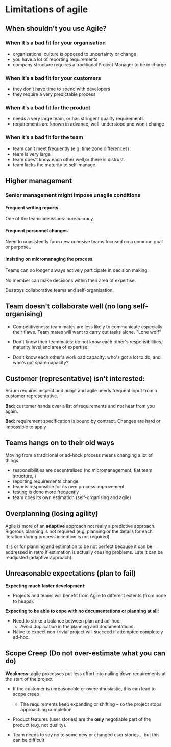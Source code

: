 # Limitations of agile

## When shouldn't you use Agile?

### When it’s a bad fit for your organisation
* organizational culture is opposed to uncertainty or change
* you have a lot of reporting requirements
* company structure requires a traditional Project Manager to be in charge
### When it’s a bad fit for your customers
* they don’t have time to spend with developers
* they require a very predictable process
### When it’s a bad fit for the product
* needs a very large team, or has stringent quality requirements
* requirements are known in advance, well-understood,and won’t change
### When it’s a bad fit for the team
* team can’t meet frequently (e.g. time zone differences)
* team is very large
* team does’t know each other well,or there is distrust.
* team lacks the maturity to self-manage

## Higher management

### Senior management might impose unagile conditions

#### Frequent writing reports
One of the teamicide issues: bureaucracy.

#### Frequent personnel changes
Need to consistently form new cohesive teams focused on a common goal or purpose..

#### Insisting on micromanaging the process
Teams can no longer always actively participate in decision making. 

No member can make decisions within their area of expertise. 

Destroys collaborative teams and self-organisation.

## Team doesn't collaborate well (no long self-organising)

* Competitiveness: team mates are less likely to communicate especially their flaws. Team mates will want to carry out tasks alone. "Lone wolf"

* Don't know their teammates: do not know each other's responsibilities, maturity level and area of expertise.

* Don't know each other's workload capacity: who's got a lot to do, and who's got spare capacity?


## Customer (representative) isn't interested:

Scrum requires inspect and adapt and agile needs frequent input from a customer representative.

**Bad:** customer hands over a list of requirements and not hear from you again.

**Bad:** requirement specification is bound by contract. Changes are hard or impossible to apply

## Teams hangs on to their old ways

Moving from a traditional or ad-hock process means changing a lot of things
* responsibilities are decentralised (no micromanagement, flat team structure, )
* reporting requirements change
* team is responsible for its own process improvement
* testing is done more frequently
* team does its own estimation (self-organising and agile)

## Overplanning (losing agility)

Agile is more of an **adaptive** approach not really a predictive approach. Rigorous planning is not required (e.g. planning or the details for each iteration during process inception is not required). 

It is or for planning and estimation to be not perfect because it can be addressed in retro if estimation is actually causing problems. Late it can be readjusted (adaptive approach). 

## Unreasonable expectations (plan to fail)

**Expecting much faster development:** <br />
* Projects and teams will benefit from Agile to different extents (from none to heaps).

**Expecting to be able to cope with no documentations or planning at all:** <br />
* Need to strike a balance between plan and ad-hoc.
    * Avoid duplication in the planning and documentations.
* Naive to expect non-trivial project will succeed if attempted completely ad-hoc.

## Scope Creep (Do not over-estimate what you can do)

**Weakness:** agile processes put less effort into nailing down requirements at the start of the project
* If the customer is unreasonable or overenthusiastic, this can lead to scope creep
    * The requirements keep expanding or shifting – so the project stops approaching completion

* Product features (user stories) are the **only** negotiable part of the product (e.g. not quality).
* Team needs to say no to some new or changed user stories... but this can be difficult
